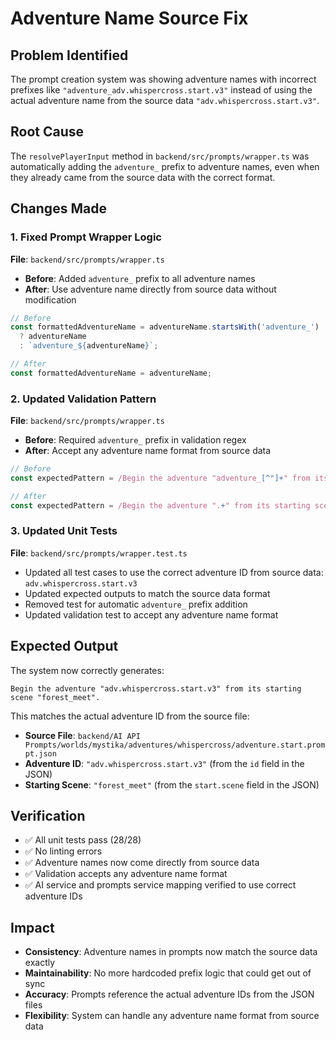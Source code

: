 # Adventure Name Source Fix

## Problem Identified

The prompt creation system was showing adventure names with incorrect prefixes like `"adventure_adv.whispercross.start.v3"` instead of using the actual adventure name from the source data `"adv.whispercross.start.v3"`.

## Root Cause

The `resolvePlayerInput` method in `backend/src/prompts/wrapper.ts` was automatically adding the `adventure_` prefix to adventure names, even when they already came from the source data with the correct format.

## Changes Made

### 1. Fixed Prompt Wrapper Logic
**File**: `backend/src/prompts/wrapper.ts`

- **Before**: Added `adventure_` prefix to all adventure names
- **After**: Use adventure name directly from source data without modification

```typescript
// Before
const formattedAdventureName = adventureName.startsWith('adventure_') 
  ? adventureName 
  : `adventure_${adventureName}`;

// After  
const formattedAdventureName = adventureName;
```

### 2. Updated Validation Pattern
**File**: `backend/src/prompts/wrapper.ts`

- **Before**: Required `adventure_` prefix in validation regex
- **After**: Accept any adventure name format from source data

```typescript
// Before
const expectedPattern = /Begin the adventure "adventure_[^"]+" from its starting scene "\w+"/;

// After
const expectedPattern = /Begin the adventure ".+" from its starting scene "\w+"/;
```

### 3. Updated Unit Tests
**File**: `backend/src/prompts/wrapper.test.ts`

- Updated all test cases to use the correct adventure ID from source data: `adv.whispercross.start.v3`
- Updated expected outputs to match the source data format
- Removed test for automatic `adventure_` prefix addition
- Updated validation test to accept any adventure name format

## Expected Output

The system now correctly generates:
```
Begin the adventure "adv.whispercross.start.v3" from its starting scene "forest_meet".
```

This matches the actual adventure ID from the source file:
- **Source File**: `backend/AI API Prompts/worlds/mystika/adventures/whispercross/adventure.start.prompt.json`
- **Adventure ID**: `"adv.whispercross.start.v3"` (from the `id` field in the JSON)
- **Starting Scene**: `"forest_meet"` (from the `start.scene` field in the JSON)

## Verification

- ✅ All unit tests pass (28/28)
- ✅ No linting errors
- ✅ Adventure names now come directly from source data
- ✅ Validation accepts any adventure name format
- ✅ AI service and prompts service mapping verified to use correct adventure IDs

## Impact

- **Consistency**: Adventure names in prompts now match the source data exactly
- **Maintainability**: No more hardcoded prefix logic that could get out of sync
- **Accuracy**: Prompts reference the actual adventure IDs from the JSON files
- **Flexibility**: System can handle any adventure name format from source data






